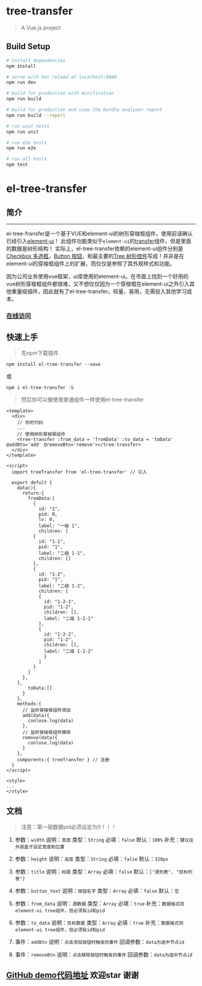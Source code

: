 # tree-transfer

> A Vue.js project

## Build Setup

``` bash
# install dependencies
npm install

# serve with hot reload at localhost:8080
npm run dev

# build for production with minification
npm run build

# build for production and view the bundle analyzer report
npm run build --report

# run unit tests
npm run unit

# run e2e tests
npm run e2e

# run all tests
npm test
```

# el-tree-transfer

## 简介

***
  el-tree-fransfer是一个基于VUE和element-ui的树形穿梭框组件，使用前请确认已经引入[element-ui](http://element.eleme.io/#/zh-CN/component/quickstart)！
  此组件功能类似于`element-ui`的[transfer](http://element.eleme.io/#/zh-CN/component/transfer)组件，但是里面的数据是树形结构！
  实际上，el-tree-transfer依赖的element-ui组件分别是[Checkbox 多选框](http://element.eleme.io/#/zh-CN/component/checkbox#checkbox-duo-xuan-kuang)，[Button 按钮](http://element.eleme.io/#/zh-CN/component/button)，和最主要的[Tree 树形控件](http://element.eleme.io/#/zh-CN/component/tree)写成！并非是在element-ui的穿梭框组件上的扩展，而仅仅是参照了其外观样式和功能。

  因为公司业务使用vue框架，ui库使用的element-ui。在市面上找到一个好用的vue树形穿梭框组件都很难，又不想仅仅因为一个穿梭框在element-ui之外引入其他重量级插件，因此就有了el-tree-transfer。轻量，易用，无需投入其他学习成本。

  ### [在线访问](http://tree-transfer.zhongxiang.shop/)

  ## 快速上手

>先npm下载插件  

   `npm install el-tree-transfer --save`  

   或 
   
   `npm i el-tree-transfer -S`

>然后你可以像使用普通组件一样使用el-tree-transfer

    <template>
      <div>
        // 你的代码
        ...
        // 使用树形穿梭框组件        
        <tree-transfer :from_data = 'fromData' :to_data = 'toData' @addBtn='add' @removeBtn='remove'></tree-transfer> 
      </div>
    </template>  

    <script>
      import treeTransfer from 'el-tree-transfer' // 引入

      export defult {
        data(){
          return:{
            fromData:[
              {
                id: "1",
                pid: 0,
                lv: 0,
                label: "一级 1",
                children: [
              {
                id: "1-1",
                pid: "1",
                label: "二级 1-1",
                children: []
              },
              {
                id: "1-2",
                pid: "1",
                label: "二级 1-2",
                children: [
                {
                  id: "1-2-1",
                  pid: "1-2",
                  children: [],
                  label: "二级 1-2-1"
                },
                {
                  id: "1-2-2",
                  pid: "1-2",
                  children: [],
                  label: "二级 1-2-2"
                  }
                ]
              }
            ]
          },
        ],
            toData:[]
          }
        },
        methods:{
          // 监听穿梭框组件添加
          add(data){
            conlose.log(data)
          },
          // 监听穿梭框组件移除
          remove(data){
            conlose.log(data)
          }
        },
        comporents:{ treeTransfer } // 注册
      }
    </script>

    <style>
    ...
    </style>

## 文档 

> 注意：第一层数据pid必须设定为0！！！

1. 参数：`width`   说明：`宽度`  类型：`String`  必填：`false` 默认：`100%`  补充：`建议在外部盒子设定宽度和位置`

2. 参数：`height`  说明：`高度`  类型：`String`  必填：`false` 默认：`320px`

3. 参数：`title`  说明：`标题`  类型：`Array` 必填：`false` 默认：`["源列表", "目标列表"]`

4. 参数：`button_text`  说明：`按钮名字`  类型：`Array` 必填：`false`  默认：`空`

5. 参数：`from_data`  说明：`源数据` 类型：`Array` 必填：`true`  补充：`数据格式同element-ui tree组件，但必须有id和pid `

6. 参数：`to_data`  说明：`目标数据` 类型：`Array` 必填：`true`  补充：`数据格式同element-ui tree组件，但必须有id和pid `

7. 事件：`addBtn` 说明：`点击添加按钮时触发的事件` 回调参数：`data为选中节点id`

8. 事件：`removeBtn` 说明：`点击移除按钮时触发的事件` 回调参数：`data为选中节点id`

## [GitHub demo代码地址](https://github.com/hql7/tree-transfer) 欢迎star 谢谢
